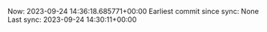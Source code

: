 Now: 2023-09-24 14:36:18.685771+00:00 Earliest commit since sync: None Last sync: 2023-09-24 14:30:11+00:00
